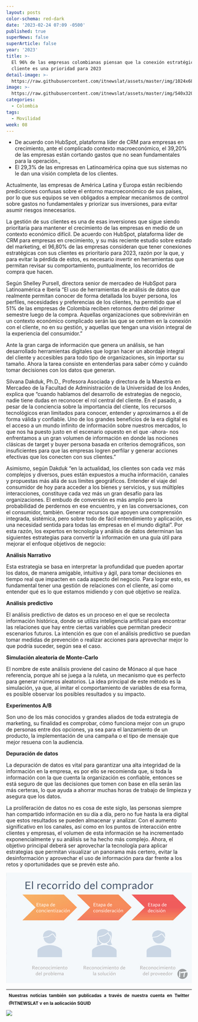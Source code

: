 ```yaml
---
layout: posts
color-schema: red-dark
date: '2023-02-24 07:09 -0500'
published: true
superNews: false
superArticle: false
year: '2023'
title: >-
  El 96% de las empresas colombianas piensan que la conexión estratégica con el
  cliente es una prioridad para 2023
detail-image: >-
  https://raw.githubusercontent.com/itnewslat/assets/master/img/1024x680/recorrido-de-comprador-g.jpg
image: >-
  https://raw.githubusercontent.com/itnewslat/assets/master/img/540x320/recorrido-de-comprador-p.jpg
categories:
  - Colombia
tags:
  - Movilidad
week: 08
---
```

- De acuerdo con HubSpot, plataforma líder de CRM para empresas en crecimiento, ante el complicado contexto macroeconómico, el 39,20% de las empresas están cortando gastos que no sean fundamentales para la operación.,
- El 29,3% de las empresas en Latinoamérica opina que sus sistemas no le dan una visión completa de los clientes.

Actualmente, las empresas de América Latina y Europa están recibiendo predicciones confusas sobre el entorno macroeconómico de sus países, por lo que sus equipos se ven obligados a emplear mecanismos de control sobre gastos no fundamentales y priorizar sus inversiones, para evitar asumir riesgos innecesarios.

La gestión de sus clientes es una de esas inversiones que sigue siendo prioritaria para mantener el crecimiento de las empresas en medio de un contexto económico difícil. De acuerdo con HubSpot, plataforma líder de CRM para empresas en crecimiento, y su más reciente estudio sobre estado del marketing, el 96,80% de las empresas consideran que tener conexiones estratégicas con sus clientes es prioritario para 2023, razón por la que, y para evitar la pérdida de estos, es necesario invertir en herramientas que permitan revisar su comportamiento, puntualmente, los recorridos de compra que hacen.

Según Shelley Pursell, directora senior de mercadeo de HubSpot para Latinoamérica e Iberia “El uso de herramientas de análisis de datos que realmente permitan conocer de forma detallada los buyer persona, los perfiles, necesidades y preferencias de los clientes, ha permitido que el 51% de las empresas de Colombia reciben retornos dentro del primer semestre luego de la compra. Aquellas organizaciones que sobrevivirán en un contexto económico complicado serán las que se centren en la conexión con el cliente, no en su gestión, y aquellas que tengan una visión integral de la experiencia del consumidor.”

Ante la gran carga de información que genera un análisis, se han desarrollado herramientas digitales que logran hacer un abordaje integral del cliente y accesibles para todo tipo de organizaciones, sin importar su tamaño. Ahora la tarea consiste en entenderlas para saber cómo y cuándo tomar decisiones con los datos que generan.

Silvana Dakduk, Ph.D., Profesora Asociada y directora de la Maestría en Mercadeo de la Facultad de Administración de la Universidad de los Andes, explica que “cuando hablamos del desarrollo de estrategias de negocio, nadie tiene dudas en reconocer el rol central del cliente. En el pasado, a pesar de la conciencia sobre la importancia del cliente, los recursos tecnológicos eran limitados para conocer, entender y aproximarnos a él de forma válida y confiable. Uno de los grandes beneficios de la era digital es el acceso a un mundo infinito de información sobre nuestros mercados, lo que nos ha puesto justo en el escenario opuesto en el que -ahora- nos enfrentamos a un gran volumen de información en donde las nociones clásicas de target y buyer persona basada en criterios demográficos, son insuficientes para que las empresas logren perfilar y generar acciones efectivas que los conecten con sus clientes.”

Asimismo, según Dakduk “en la actualidad, los clientes son cada vez más complejos y diversos, pues están expuestos a mucha información, canales y propuestas más allá de sus límites geográficos. Entender el viaje del consumidor de hoy para acceder a los bienes y servicios, y sus múltiples interacciones, constituye cada vez más un gran desafío para las organizaciones. El embudo de conversión es más amplio pero la probabilidad de perdernos en ese encuentro, y en las conversaciones, con el consumidor, también. Generar recursos que apoyen una comprensión integrada, sistémica, pero sobre todo de fácil entendimiento y aplicación, es una necesidad sentida para todas las empresas en el mundo digital”. Por esta razón, los expertos en tecnología y análisis de datos determinan las siguientes estrategias para convertir la información en una guía útil para mejorar el enfoque objetivos de negocio:

**Análisis Narrativo**

Esta estrategia se basa en interpretar la profundidad que pueden aportar los datos, de manera amigable, intuitiva y ágil, para tomar decisiones en tiempo real que impacten en cada aspecto del negocio. Para lograr esto, es fundamental tener una gestión de relaciones con el cliente, así como entender qué es lo que estamos midiendo y con qué objetivo se realiza.

**Análisis predictivo**

El análisis predictivo de datos es un proceso en el que se recolecta información histórica, donde se utiliza inteligencia artificial para encontrar las relaciones que hay entre ciertas variables que permitan predecir escenarios futuros. La intención es que con el análisis predictivo se puedan tomar medidas de prevención o realizar acciones para aprovechar mejor lo que podría suceder, según sea el caso.

**Simulación aleatoria de Monte-Carlo**

El nombre de este análisis proviene del casino de Mónaco al que hace referencia, porque ahí se juega a la ruleta, un mecanismo que es perfecto para generar números aleatorios. La idea principal de este método es la simulación, ya que, al imitar el comportamiento de variables de esa forma, es posible observar los posibles resultados y su impacto.

**Experimentos A/B**

Son uno de los más conocidos y grandes aliados de toda estrategia de marketing, su finalidad es comprobar, cómo funciona mejor con un grupo de personas entre dos opciones, ya sea para el lanzamiento de un producto, la implementación de una campaña o el tipo de mensaje que mejor resuena con la audiencia.

**Depuración de datos**

La depuración de datos es vital para garantizar una alta integridad de la información en la empresa, es por ello se recomienda que, si toda la información con la que cuenta la organización es confiable, entonces se está seguro de que las decisiones que tomen con base en ella serán las más certeras, lo que ayuda a ahorrar muchas horas de trabajo de limpieza y asegura que los datos.

La proliferación de datos no es cosa de este siglo, las personas siempre han compartido información en su día a día, pero no fue hasta la era digital que estos resultados se pueden almacenar y analizar. Con el aumento significativo en los canales, así como en los puntos de interacción entre clientes y empresas, el volumen de esta información se ha incrementado exponencialmente y su análisis se ha hecho más complejo. Ahora, el objetivo principal deberá ser aprovechar la tecnología para aplicar estrategias que permitan visualizar un panorama más certero, evitar la desinformación y aprovechar el uso de información para dar frente a los retos y oportunidades que se prevén este año.

![](https://raw.githubusercontent.com/itnewslat/assets/master/img/540x320/recorrido-de-comprador-p.jpg)

<table style="height: 42px;" width="569">
<tbody>
<tr>
<td style="text-align: justify;"><sub><strong>Nuestras noticias también son publicadas a través de nuestra cuenta en Twitter <a href="https://twitter.com/itnewslat?lang=es">@ITNEWSLAT</a> y en la aplicación <a href="https://squidapp.co/en/">SQUID</a></strong></sub></td>
</tr>
</tbody>
</table>

<img src="https://tracker.metricool.com/c3po.jpg?hash=56f88a41e39ab42c063cc51676587a04"/>